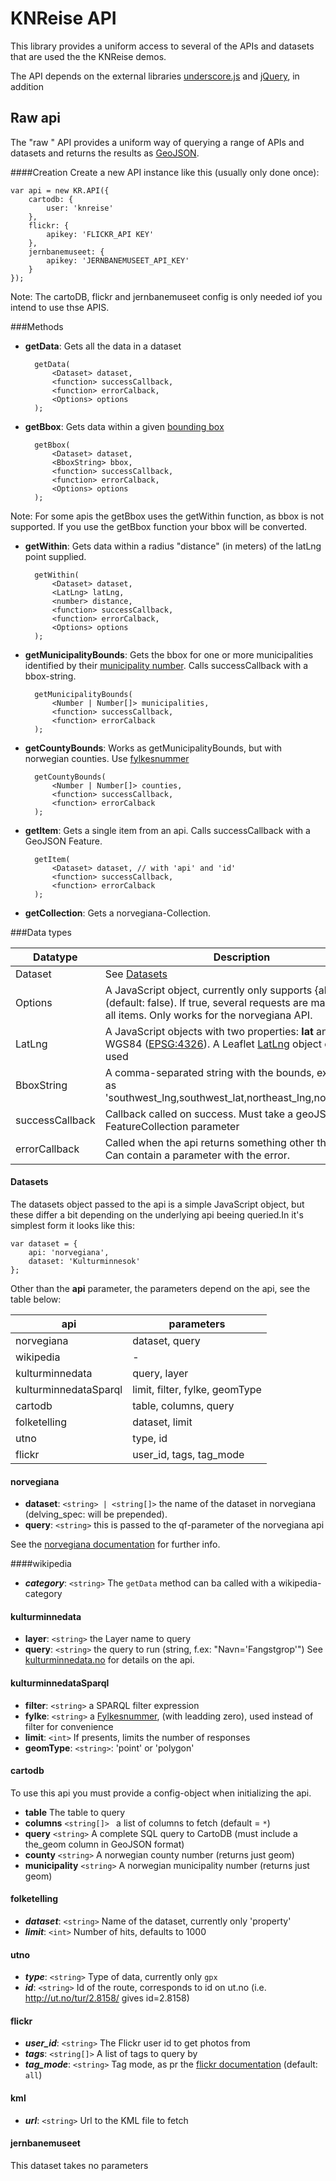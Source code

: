 KNReise API
===================


This library provides a uniform access to several of the APIs and datasets that are used the the KNReise demos.

The API depends on the external libraries [underscore.js][underscore] and [jQuery][jquery], in addition 

[underscore]: http://underscorejs.org
[jquery]: https://jquery.com

Raw api
----------
The "raw " API provides a uniform way of querying a range of APIs and datasets and returns the results as [GeoJSON][geojson]. 

[geojson]: http://geojson.org

####Creation
Create a new API instance like this (usually only done once):

    var api = new KR.API({
        cartodb: {
            user: 'knreise'
        },
        flickr: {
            apikey: 'FLICKR_API KEY'
        },
        jernbanemuseet: {
            apikey: 'JERNBANEMUSEET_API_KEY'
        }
    });

Note: The cartoDB, flickr and jernbanemuseet config is only needed iof you intend to use thse
APIS.


###Methods

* **getData**: Gets all the data in a dataset

        getData(
            <Dataset> dataset,
            <function> successCallback,
            <function> errorCalback,
            <Options> options
        );
        
* **getBbox**: Gets data within a given [bounding box][bbox]
        
        getBbox(
            <Dataset> dataset,
            <BboxString> bbox,
            <function> successCallback,
            <function> errorCalback,
            <Options> options
        );
Note: For some apis the getBbox uses the getWithin function, as bbox is not supported. If you use the getBbox function your bbox will be converted. 
        

* **getWithin**:  Gets data within a radius "distance" (in meters) of the latLng point supplied.
        
        getWithin(
            <Dataset> dataset,
            <LatLng> latLng,
            <number> distance,
            <function> successCallback,
            <function> errorCalback,
            <Options> options
        );
        
* **getMunicipalityBounds**: Gets the bbox for one or more municipalities identified by their [municipality number][kommunenummer]. Calls successCallback with a bbox-string.

        getMunicipalityBounds(
            <Number | Number[]> municipalities,
            <function> successCallback,
            <function> errorCalback
        );

* **getCountyBounds**: Works as getMunicipalityBounds, but with norwegian counties. Use [fylkesnummer][fylkesnummer]

        getCountyBounds(
            <Number | Number[]> counties,
            <function> successCallback,
            <function> errorCalback
        );
      
* **getItem**: Gets a single item from an api. Calls successCallback with a GeoJSON Feature.
    
        getItem(
            <Dataset> dataset, // with 'api' and 'id'
            <function> successCallback,
            <function> errorCalback
        );

* **getCollection**: Gets a norvegiana-Collection.

###Data types

| Datatype   | Description                                                                                     |
|------------|-------------------------------------------------------------------------------------------------|
| Dataset    | See [Datasets](#datasets)                                                                       |
| Options    | A JavaScript object, currently only supports {allPages: <bool>} (default: false). If true, several requests are made to get all items. Only works for the norvegiana API.|
| LatLng     | A JavaScript objects with two properties: __lat__ and __lng__ in WGS84 ([EPSG:4326][4326]). A Leaflet [LatLng][leaflet-latlng] object can be used|
| BboxString | A comma-separated string with the bounds, expressed as 'southwest_lng,southwest_lat,northeast_lng,northeast_lat'           |
| successCallback| Callback called on success. Must take a geoJSon FeatureCollection parameter |
| errorCallback  | Called when the api returns something other than ``200 OK``. Can contain a parameter with the error.

#### <a name="datasets">Datasets</a>
The datasets object passed to the api is a simple JavaScript object, but these differ a bit depending on the underlying api beeing queried.In it's simplest form it looks like this:

    var dataset = {
        api: 'norvegiana',
        dataset: 'Kulturminnesok'
    };

Other than the __api__ parameter, the parameters depend on the api, see the table below:


| api                   | parameters                      |
|-----------------------|---------------------------------|
| norvegiana            | dataset, query                  |
| wikipedia             | -                               |
| kulturminnedata       | query, layer                    |
| kulturminnedataSparql | limit, filter, fylke, geomType  |
| cartodb               | table, columns, query           |
| folketelling          | dataset, limit                  |
| utno                  | type, id                        |
| flickr                | user_id, tags, tag_mode         |



#### norvegiana
* **dataset**: ``<string> | <string[]>`` the name of the dataset in norvegiana (delving_spec: will be prepended). 
* **query**:  ``<string>`` this is passed to the qf-parameter of the norvegiana api

See the [norvegiana documentation][norvegiana-doc] for further info.


####wikipedia
* ***category***: ``<string>`` The ``getData`` method can ba called with a wikipedia-category


#### kulturminnedata
* **layer**:  ``<string>`` the Layer name to query
*  **query**:  ``<string>`` the query to run (string, f.ex: "Navn='Fangstgrop'")
See [kulturminnedata.no][kulturminedata] for details on the api.


#### kulturminnedataSparql
* **filter**: ``<string>`` a SPARQL filter expression
* **fylke**: ``<string>`` a [Fylkesnummer][fylkesnummer], (with leadding zero), used instead of filter for convenience
* **limit**: ``<int>`` If presents, limits the number of responses
* **geomType**: ``<string>``: 'point' or 'polygon'


#### cartodb
To use this api you must provide a config-object when initializing the api.
* **table** The table to query
* **columns** ``<string[]> `` a list of columns to fetch (default = ``*``)
* **query** ``<string>`` A complete SQL query to CartoDB (must include a the_geom column in GeoJSON format)
* **county** ``<string>`` A norwegian county number (returns just geom)
* **municipality** ``<string>`` A norwegian municipality number (returns just geom)

#### folketelling
* ***dataset***: ``<string>`` Name of the dataset, currently only 'property'
* ***limit***: ``<int>`` Number of hits, defaults to 1000

#### utno
* ***type***: ``<string>`` Type of data, currently only ``gpx``
* ***id***: ``<string>`` Id of the route, corresponds to id on ut.no (i.e. http://ut.no/tur/2.8158/ gives id=2.8158)

#### flickr
* ***user_id***: ``<string>`` The Flickr user id to get photos from
* ***tags***: ``<string[]>`` A list of tags to query by
* ***tag_mode***: ``<string>`` Tag mode, as pr the [flickr documentation][flickrdoc] (default: ``all``)


#### kml
* ***url***: ``<string>`` Url to the KML file to fetch

#### jernbanemuseet
This dataset takes no parameters


[bbox]: http://en.wikipedia.org/wiki/Minimum_bounding_box
[4326]: http://epsg.io/4326
[leaflet-latlng]: http://leafletjs.com/reference.html#latlng
[norvegiana-doc]: https://norvegianablog.wordpress.com/api-eksempler/
[kulturminedata]: http://www.kulturminnedata.no/api.html 
[kommunenummer]: http://no.wikipedia.org/wiki/Kommunenummer
[fylkesnummer]: http://no.wikipedia.org/wiki/Fylkesnummer
[flickrdoc]: https://www.flickr.com/services/api/flickr.photos.search.html
